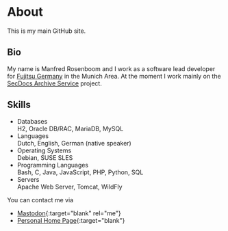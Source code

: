 # About
This is my main GitHub site.

## Bio
My name is Manfred Rosenboom and I work as a software lead developer for 
[Fujitsu Germany](https://www.fujitsu.com/de/) in the Munich Area. At the moment
I work mainly on the 
[SecDocs Archive Service](https://www.fujitsu.com/de/products/computing/servers/mainframe/bs2000/ccp/) 
project.

## Skills

* Databases  
  H2, Oracle DB/RAC, MariaDB, MySQL
* Languages  
  Dutch, English, German (native speaker)
* Operating Systems  
  Debian, SUSE SLES
* Programming Languages  
  Bash, C, Java, JavaScript, PHP, Python, SQL
* Servers  
  Apache Web Server, Tomcat, WildFly

You can contact me via 

* [Mastodon]{:target="blank" rel="me"}
* [Personal Home Page]{:target="blank"}

[Mastodon]: https://fosstodon.org/@maroph
[Personal Home Page]: https://manfred.rosenboom.name/

